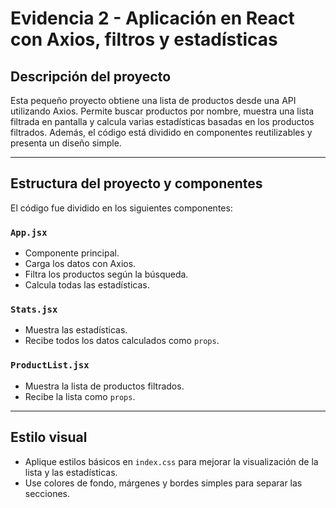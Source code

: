 # Evidencia 2 - Aplicación en React con Axios, filtros y estadísticas

## Descripción del proyecto

Esta pequeño proyecto obtiene una lista de productos desde una API utilizando Axios. Permite buscar productos por nombre, muestra una lista filtrada en pantalla y calcula varias estadísticas basadas en los productos filtrados. Además, el código está dividido en componentes reutilizables y presenta un diseño simple.

---

## Estructura del proyecto y componentes

El código fue dividido en los siguientes componentes:

### `App.jsx`
- Componente principal.
- Carga los datos con Axios.
- Filtra los productos según la búsqueda.
- Calcula todas las estadísticas.

### `Stats.jsx`
- Muestra las estadísticas.
- Recibe todos los datos calculados como `props`.

### `ProductList.jsx`
- Muestra la lista de productos filtrados.
- Recibe la lista como `props`.

---

## Estilo visual

- Aplique estilos básicos en `index.css` para mejorar la visualización de la lista y las estadísticas.
- Use colores de fondo, márgenes y bordes simples para separar las secciones.






